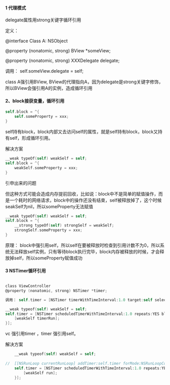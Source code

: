 #### 1 代理模式

delegate属性用strong关键字循环引用

定义：

 @interface Class A: NSObject 

@property (nonatomic, strong) BView *someView; 

@property (nonatomic, strong) XXXDelegate delegate;  



调用： self.someView.delegate = self;

class A强引用BView, BView的代理指向A，因为delegate是strong关键字修饰，所以BView会强引用A的实例，造成循环引用



#### 2、block接获变量，循环引用

```objective-c
self.block = ^{
    self.someProperty = xxx;
} 
```

self持有block，block内部又去访问self的属性，就是self持有block，block又持有self，形成循环引用。



解决方案

```objective-c
__weak typeOf(self) weakSelf = self;
self.block = ^{
    weakSelf.someProperty = xxx;
}
```



引申出来的问题

但这种方式可能会造成内存提前回收，比如说：block中不是简单的赋值操作，而是一个耗时的网络请求，block中的操作还没有结束，self被释放掉了，这个时候seakSelf为nil，所以someProperty无法赋值

```objective-c
__weak typeOf(self) weakSelf = self;
self.block = ^{
    __strong typeOf(self) strongSelf = weakSelf;
    strongSelf.someProperty = xxx;
}
```

原理： block中强引用self，所以self在要被释放时检查到引用计数不为0，所以系统无法释放self实例，只有等待block执行完毕，block内存被释放的时候，才会释放掉self，所以someProperty赋值成功





#### 3 NSTimer循环引用

```objective-c

class ViewController 
@property (nonatomic, strong) NSTimer *timer;  

调用： self.timer = [NSTimer timerWithTimeInterval:1.0 target:self selector:@selector(timerRun) userInfo:nil repeats:YES];

__weak typeof(self) weakSelf = self;
self.timer = [NSTimer scheduledTimerWithTimeInterval:1.0 repeats:YES block:^(NSTimer * _Nonnull timer) {
    [weakSelf timerRun];
}];

```

 

vc 强引用timer ，timer 强引用self。



解决方案

```objective-c
	__weak typeof(self) weakSelf = self;
	
//	[[NSRunLoop currentRunLoop] addTimer:self.timer forMode:NSRunLoopCommonModes];
	self.timer = [NSTimer scheduledTimerWithTimeInterval:1.0 repeats:YES block:^(NSTimer * _Nonnull timer) {
		[weakSelf run];
	}];
```

